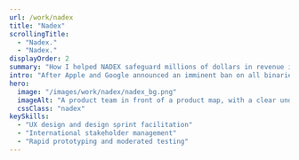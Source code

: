 ```yaml
---
url: /work/nadex
title: "Nadex"
scrollingTitle:
  - "Nadex."
  - "Nadex."
displayOrder: 2
summary: "How I helped NADEX safeguard millions of dollars in revenue in 12 weeks."
intro: "After Apple and Google announced an imminent ban on all binaries trading apps, I led the design efforts of Nadex’s first mobile Progressive Web App, successfully protecting their mobile revenue."
hero:
  image: "/images/work/nadex/nadex_bg.png"
  imageAlt: "A product team in front of a product map, with a clear understanding of their role and objectives"
  cssClass: "nadex"
keySkills:
  - "UX design and design sprint facilitation"
  - "International stakeholder management"
  - "Rapid prototyping and moderated testing"
---
```

